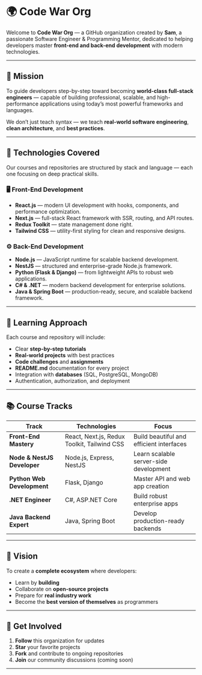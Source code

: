# 🌍 Code War Org

Welcome to **Code War Org** — a GitHub organization created by **Sam**, a passionate Software Engineer & Programming Mentor, dedicated to helping developers master **front-end and back-end development** with modern technologies.

---

## 🚀 Mission

To guide developers step-by-step toward becoming **world-class full-stack engineers** — capable of building professional, scalable, and high-performance applications using today’s most powerful frameworks and languages.

We don’t just teach syntax — we teach **real-world software engineering**, **clean architecture**, and **best practices**.

---

## 🧩 Technologies Covered

Our courses and repositories are structured by stack and language — each one focusing on deep practical skills.

### 🖥️ Front-End Development
- **React.js** — modern UI development with hooks, components, and performance optimization.
- **Next.js** — full-stack React framework with SSR, routing, and API routes.
- **Redux Toolkit** — state management done right.
- **Tailwind CSS** — utility-first styling for clean and responsive designs.

### ⚙️ Back-End Development
- **Node.js** — JavaScript runtime for scalable backend development.
- **NestJS** — structured and enterprise-grade Node.js framework.
- **Python (Flask & Django)** — from lightweight APIs to robust web applications.
- **C# & .NET** — modern backend development for enterprise solutions.
- **Java & Spring Boot** — production-ready, secure, and scalable backend framework.

---

## 🧠 Learning Approach

Each course and repository will include:
- Clear **step-by-step tutorials**
- **Real-world projects** with best practices
- **Code challenges** and **assignments**
- **README.md** documentation for every project
- Integration with **databases** (SQL, PostgreSQL, MongoDB)
- Authentication, authorization, and deployment

---

## 📚 Course Tracks

| Track                       | Technologies                                | Focus                                    |
|-----------------------------|---------------------------------------------|------------------------------------------|
| **Front-End Mastery**       | React, Next.js, Redux Toolkit, Tailwind CSS | Build beautiful and efficient interfaces |
| **Node & NestJS Developer** | Node.js, Express, NestJS                    | Learn scalable server-side development   |
| **Python Web Development**  | Flask, Django                               | Master API and web app creation          |
| **.NET Engineer**           | C#, ASP.NET Core                            | Build robust enterprise apps             |
| **Java Backend Expert**     | Java, Spring Boot                           | Develop production-ready backends        |

---

## 🌱 Vision

To create a **complete ecosystem** where developers:
- Learn by **building**
- Collaborate on **open-source projects**
- Prepare for **real industry work**
- Become the **best version of themselves** as programmers

---

## 🧭 Get Involved

1. **Follow** this organization for updates
2. **Star** your favorite projects
3. **Fork** and contribute to ongoing repositories
4. **Join** our community discussions (coming soon)

---

